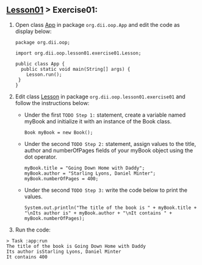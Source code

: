 ## [Lesson01](index.md) > Exercise01:

1. Open class [App](../../app/src/main/java/org/dii/oop/App.java) in package `org.dii.oop.App` and edit the code as display below: 
   ```
   package org.dii.oop;

   import org.dii.oop.lesson01.exercise01.Lesson;

   public class App {
     public static void main(String[] args) {
       Lesson.run();
    }
   }
   ```

2. Edit class [Lesson](../../app/src/main/java/org/dii/oop/lesson01/exercise01/Lesson.java) in package `org.dii.oop.lesson01.exercise01` and follow the instructions below:
   - Under the first `TODO Step 1:` statement, create a variable named myBook and initialize it with an instance of the Book class.
     
     ```
     Book myBook = new Book();
     ```

   - Under the second `TODO Step 2:` statement, assign values to the title, author and numberOfPages fields of your myBook object using the dot operator.
     ```
     myBook.title = "Going Down Home with Daddy";
     myBook.author = "Starling Lyons, Daniel Minter";
     myBook.numberOfPages = 400;
     ```

   - Under the second `TODO Step 3:` write the code below to print the values.
     ```
     System.out.println("The title of the book is " + myBook.title + "\nIts author is" + myBook.author + "\nIt contains " + myBook.numberOfPages);
     ```   

3. Run the code:
```
> Task :app:run
The title of the book is Going Down Home with Daddy
Its author isStarling Lyons, Daniel Minter
It contains 400
```